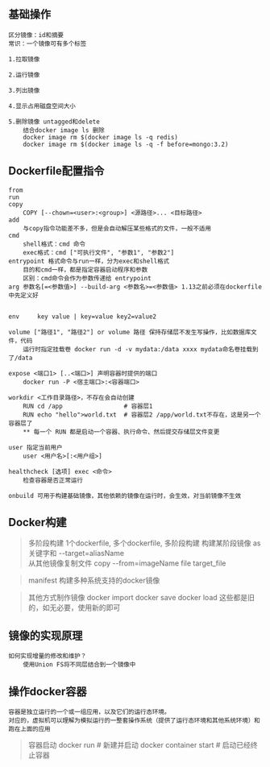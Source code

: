 ## 基础操作

	区分镜像：id和摘要
	常识：一个镜像可有多个标签

	1.拉取镜像

	2.运行镜像

	3.列出镜像

	4.显示占用磁盘空间大小

	5.删除镜像 untagged和delete 
		结合docker image ls 删除
		docker image rm $(docker image ls -q redis)
		docker image rm $(docker image ls -q -f before=mongo:3.2)
	
## Dockerfile配置指令

	from
	run
	copy
		COPY [--chown=<user>:<group>] <源路径>... <目标路径>
	add  
		与copy指令功能差不多，但是会自动解压某些格式的文件，一般不适用
	cmd
		shell格式：cmd 命令
		exec格式：cmd ["可执行文件", "参数1", "参数2"]
	entrypoint 格式命令与run一样，分为exec和shell格式
		目的和cmd一样，都是指定容器启动程序和参数
		区别：cmd命令会作为参数传递给 entrypoint
	arg 参数名[=<参数值>] --build-arg <参数名>=<参数值> 1.13之前必须在dockerfile中先定义好
	
	
	env 	key value | key=value key2=value2

	volume ["路径1", "路径2"] or volume 路径 保持存储层不发生写操作，比如数据库文件，代码
		运行时指定挂载卷 docker run -d -v mydata:/data xxxx mydata命名卷挂载到了/data

	expose <端口1> [..<端口>] 声明容器时提供的端口
		docker run -P <宿主端口>:<容器端口>	

	workdir <工作目录路径>，不存在会自动创建
		RUN cd /app					# 容器层1
		RUN echo "hello">world.txt 	# 容器层2 /app/world.txt不存在，这是另一个容器层了
		** 每一个 RUN 都是启动一个容器、执行命令、然后提交存储层文件变更

	user 指定当前用户
		user <用户名>[:<用户组>]

	healthcheck [选项] exec <命令>
		检查容器是否正常运行

	onbuild 可用于构建基础镜像，其他依赖的镜像在运行时，会生效，对当前镜像不生效		

## Docker构建
>	多阶段构建 
	1个dockerfile, 多个dockerfile, 多阶段构建
	构建某阶段镜像 as关键字和 --target=aliasName	
	从其他镜像复制文件 copy --from=imageName file target_file		

> manifest 构建多种系统支持的docker镜像

> 其他方式制作镜像
	docker import
	docker save
	docker load 
	这些都是旧的，如无必要，使用新的即可	

## 镜像的实现原理
	如何实现增量的修改和维护？
		使用Union FS将不同层结合到一个镜像中

## 操作docker容器
	容器是独立运行的一个或一组应用，以及它们的运行态环境。
	对应的，虚拟机可以理解为模拟运行的一整套操作系统（提供了运行态环境和其他系统环境）和跑在上面的应用	

> 容器启动
	docker run 				# 新建并启动
	docker container start 	# 启动已经终止容器		